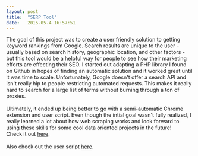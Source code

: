 ```yaml
---
layout: post
title:  "SERP Tool"
date:   2015-05-4 16:57:51
---
```


<p>
The goal of this project was to create a user friendly solution to getting keyword rankings from Google. Search results are unique to the user - usually based on search history, geographic location, and other factors - but this tool would be a helpful way for people to see how their marketing efforts are effecting their SEO. I started out adapting a PHP library I found on Github in hopes of finding an automatic solution and it worked great until it was time to scale. Unfortunately, Google doesn't offer a search API and isn't really hip to people restricting automated requests. This makes it really hard to search for a large list of terms without burning through a ton of proxies.
 <br> <br>
Ultimately, it ended up being better to go with a semi-automatic Chrome extension and user script. Even though the intial goal wasn't fully realized, I really learned a lot about how web scraping works and look forward to using these skills for some cool data oriented projects in the future!
 <br>
Check it out <a href="https://github.com/ijadams/serp-chrome-ext/index.html">here</a>.
 <br> <br>
Also check out the user script <a href="https://github.com/ijadams/serp-user-script">here</a>.
</p>
